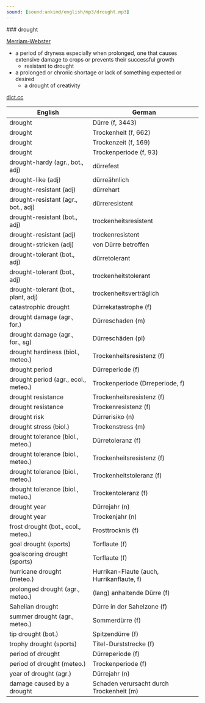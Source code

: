 ```yaml
---
sound: [sound:ankimd/english/mp3/drought.mp3]
---
```


\### drought

[Merriam-Webster](https://www.merriam-webster.com/dictionary/drought)

- a period of dryness especially when prolonged, one that causes extensive damage to crops or prevents their successful growth
    - resistant to drought
- a prolonged or chronic shortage or lack of something expected or desired
    - a drought of creativity

[dict.cc](https://www.dict.cc/drought)

| English        | German       |
| -------------- | ------------ |
| drought | Dürre (f, 3443) |
| drought | Trockenheit (f, 662) |
| drought | Trockenzeit (f, 169) |
| drought | Trockenperiode (f, 93) |
| drought-hardy (agr., bot., adj) | dürrefest |
| drought-like (adj) | dürreähnlich |
| drought-resistant (adj) | dürrehart |
| drought-resistant (agr., bot., adj) | dürreresistent |
| drought-resistant (bot., adj) | trockenheitsresistent |
| drought-resistant (adj) | trockenresistent |
| drought-stricken (adj) | von Dürre betroffen |
| drought-tolerant (bot., adj) | dürretolerant |
| drought-tolerant (bot., adj) | trockenheitstolerant |
| drought-tolerant (bot., plant, adj) | trockenheitsverträglich |
| catastrophic drought | Dürrekatastrophe (f) |
| drought damage (agr., for.) | Dürreschaden (m) |
| drought damage (agr., for., sg) | Dürreschäden (pl) |
| drought hardiness (biol., meteo.) | Trockenheitsresistenz (f) |
| drought period | Dürreperiode (f) |
| drought period (agr., ecol., meteo.) | Trockenperiode (Drreperiode, f) |
| drought resistance | Trockenheitsresistenz (f) |
| drought resistance | Trockenresistenz (f) |
| drought risk | Dürrerisiko (n) |
| drought stress (biol.) | Trockenstress (m) |
| drought tolerance (biol., meteo.) | Dürretoleranz (f) |
| drought tolerance (biol., meteo.) | Trockenheitsresistenz (f) |
| drought tolerance (biol., meteo.) | Trockenheitstoleranz (f) |
| drought tolerance (biol., meteo.) | Trockentoleranz (f) |
| drought year | Dürrejahr (n) |
| drought year | Trockenjahr (n) |
| frost drought (bot., ecol., meteo.) | Frosttrocknis (f) |
| goal drought (sports) | Torflaute (f) |
| goalscoring drought (sports) | Torflaute (f) |
| hurricane drought (meteo.) | Hurrikan-Flaute (auch, Hurrikanflaute, f) |
| prolonged drought (agr., meteo.) | (lang) anhaltende Dürre (f) |
| Sahelian drought | Dürre in der Sahelzone (f) |
| summer drought (agr., meteo.) | Sommerdürre (f) |
| tip drought (bot.) | Spitzendürre (f) |
| trophy drought (sports) | Titel-Durststrecke (f) |
| period of drought | Dürreperiode (f) |
| period of drought (meteo.) | Trockenperiode (f) |
| year of drought (agr.) | Dürrejahr (n) |
| damage caused by a drought | Schaden verursacht durch Trockenheit (m) |
